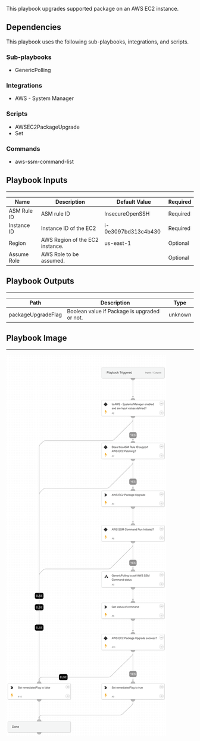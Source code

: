This playbook upgrades supported package on an AWS EC2 instance.

## Dependencies

This playbook uses the following sub-playbooks, integrations, and scripts.

### Sub-playbooks

* GenericPolling

### Integrations

* AWS - System Manager

### Scripts

* AWSEC2PackageUpgrade
* Set

### Commands

* aws-ssm-command-list

## Playbook Inputs

---

| **Name** | **Description** | **Default Value** | **Required** |
| --- | --- | --- | --- |
| ASM Rule ID | ASM rule ID | InsecureOpenSSH | Required |
| Instance ID | Instance ID of the EC2 | i-0e3097bd313c4b430 | Required |
| Region | AWS Region of the EC2 instance. | us-east-1 | Optional |
| Assume Role | AWS Role to be assumed. |  | Optional |

## Playbook Outputs

---

| **Path** | **Description** | **Type** |
| --- | --- | --- |
| packageUpgradeFlag | Boolean value if Package is upgraded or not. | unknown |

## Playbook Image

---

![AWS - EC2 Package Upgrade](../doc_files/AWS_-_EC2_Package_Upgrade.png)
